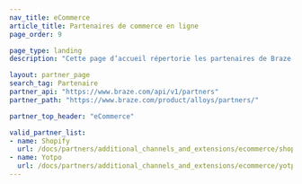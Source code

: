 ```yaml
---
nav_title: eCommerce
article_title: Partenaires de commerce en ligne
page_order: 9

page_type: landing
description: "Cette page d’accueil répertorie les partenaires de Braze (Alloys) qui vous permettent d’intégrer leur plateforme de commerce en ligne."

layout: partner_page
search_tag: Partenaire
partner_api: "https://www.braze.com/api/v1/partners"
partner_path: "https://www.braze.com/product/alloys/partners/"

partner_top_header: "eCommerce"

valid_partner_list:
- name: Shopify
  url: /docs/partners/additional_channels_and_extensions/ecommerce/shopify/
- name: Yotpo
  url: /docs/partners/additional_channels_and_extensions/ecommerce/yotpo/
---
```

